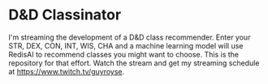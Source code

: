 # D&D Classinator

I'm streaming the development of a D&D class recommender. Enter your STR, DEX, CON, INT, WIS, CHA and a machine learning model will use RedisAI to recommend classes you might want to choose. This is the repository for that effort. Watch the stream and get my streaming schedule at https://www.twitch.tv/guyroyse.
